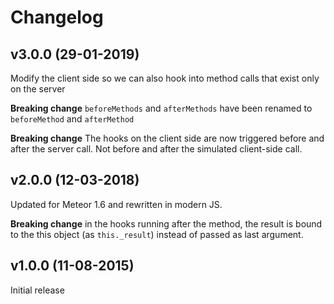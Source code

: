 # Changelog

## v3.0.0 (29-01-2019)

Modify the client side so we can also hook into method calls that exist only on the server

**Breaking change** `beforeMethods` and `afterMethods` have been renamed to `beforeMethod` and `afterMethod`

**Breaking change** The hooks on the client side are now triggered before and after the server call. Not before and after the simulated client-side call.

## v2.0.0 (12-03-2018)

Updated for Meteor 1.6 and rewritten in modern JS.

**Breaking change** in the hooks running after the method, the result is bound to the this object (as `this._result`) instead of passed as last argument.

## v1.0.0 (11-08-2015)

Initial release
